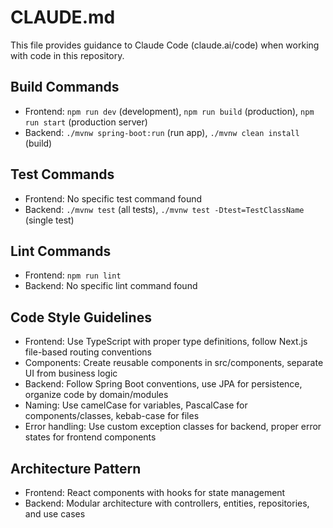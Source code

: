 # CLAUDE.md

This file provides guidance to Claude Code (claude.ai/code) when working with code in this repository.

## Build Commands
- Frontend: `npm run dev` (development), `npm run build` (production), `npm run start` (production server)
- Backend: `./mvnw spring-boot:run` (run app), `./mvnw clean install` (build)

## Test Commands
- Frontend: No specific test command found
- Backend: `./mvnw test` (all tests), `./mvnw test -Dtest=TestClassName` (single test)

## Lint Commands
- Frontend: `npm run lint`
- Backend: No specific lint command found

## Code Style Guidelines
- Frontend: Use TypeScript with proper type definitions, follow Next.js file-based routing conventions
- Components: Create reusable components in src/components, separate UI from business logic
- Backend: Follow Spring Boot conventions, use JPA for persistence, organize code by domain/modules
- Naming: Use camelCase for variables, PascalCase for components/classes, kebab-case for files
- Error handling: Use custom exception classes for backend, proper error states for frontend components

## Architecture Pattern
- Frontend: React components with hooks for state management
- Backend: Modular architecture with controllers, entities, repositories, and use cases